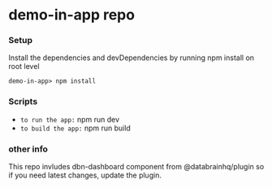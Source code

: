 # demo-in-app repo

### Setup

Install the dependencies and devDependencies by running npm install on root level

```
demo-in-app> npm install
```

### Scripts

- `to run the app:` npm run dev
- `to build the app:` npm run build

### other info

This repo invludes dbn-dashboard component from @databrainhq/plugin so if you need latest changes, update the plugin.